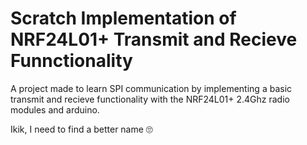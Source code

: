 # Scratch Implementation of NRF24L01+ Transmit and Recieve Funnctionality

A project made to learn SPI communication by implementing a basic transmit and recieve functionality with the NRF24L01+ 2.4Ghz radio modules and arduino.

Ikik, I need to find a better name 🙄
